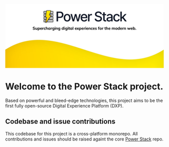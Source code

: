 ![Power Stack Hero](https://raw.githubusercontent.com/powerstackdev/.github/main/PowerStack-Hero.jpg)

# Welcome to the Power Stack project. 

Based on powerful and bleed-edge technologies, this project aims to be the first fully open-source Digital Experience Platform (DXP).

## Codebase and issue contributions

This codebase for this project is a cross-platform monorepo. All contributions and issues should be raised againt the core [Power Stack](https://github.com/powerstackdev/power-stack) repo.

<!--

**Here are some ideas to get you started:**

🙋‍♀️ A short introduction - what is your organization all about?
🌈 Contribution guidelines - how can the community get involved?
👩‍💻 Useful resources - where can the community find your docs? Is there anything else the community should know?
🍿 Fun facts - what does your team eat for breakfast?
🧙 Remember, you can do mighty things with the power of [Markdown](https://docs.github.com/github/writing-on-github/getting-started-with-writing-and-formatting-on-github/basic-writing-and-formatting-syntax)
-->
